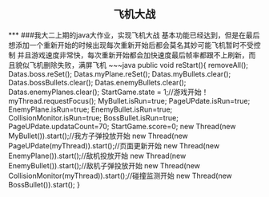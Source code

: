 <h2 align = "center" >飞机大战</h2>
***
###我大二上期的java大作业，实现飞机大战
  基本功能已经达到，但是在最后想添加一个重新开始的时候出现每次重新开始后都会莫名其妙可能飞机暂时不受控制
  并且游戏速度非常快，每次重新开始都会加快速度最后帧率都跟不上刷新，而且貌似飞机删除失败，满屏飞机
~~~java
public void reStart(){
        removeAll();
        Datas.boss.reSet();
        Datas.myPlane.reSet();
        Datas.myBullets.clear();
        Datas.bossBullets.clear();
        Datas.enemyBullets.clear();
        Datas.enemyPlanes.clear();
        StartGame.state = 1;//游戏开始！
        myThread.requestFocus();
        MyBullet.isRun=true;
        PageUPdate.isRun=true;
        EnemyPlane.isRun=true;
        EnemyBullet.isRun=true;
        CollisionMonitor.isRun=true;
        BossBullet.isRun=true;
        PageUPdate.updataCount=70;
        StartGame.score=0;
        new Thread(new MyBullet()).start();//我方子弹投放开始
        new Thread(new PageUPdate(myThread)).start();//页面更新开始
        new Thread(new EnemyPlane()).start();//敌机投放开始
        new Thread(new EnemyBullet()).start();//敌机子弹投放开始
        new Thread(new CollisionMonitor(myThread)).start();//碰撞监测开始
        new Thread(new BossBullet()).start();
    }

